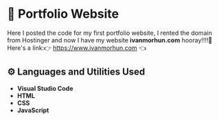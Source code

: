 <h1>💼 Portfolio Website</h1>

Here I posted the code for my first portfolio website, I rented the domain from Hostinger and now I have my website **ivanmorhun.com** hooray!!!!🙌
Here's a link:👉 https://www.ivanmorhun.com 👈

<h2>⚙️ Languages and Utilities Used</h2>

- <b>Visual Studio Code</b>
- <b>HTML</b>
- <b>CSS</b>
- <b>JavaScript</b>



